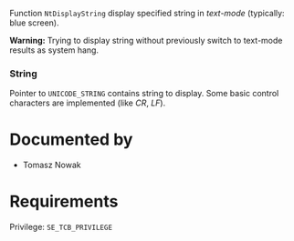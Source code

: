 Function `NtDisplayString` display specified string in *text-mode* (typically: blue screen).

**Warning:** Trying to display string without previously switch to text-mode results as system hang.

### String

Pointer to `UNICODE_STRING` contains string to display. Some basic control characters are implemented (like *CR*, *LF*).

# Documented by

* Tomasz Nowak

# Requirements

Privilege: `SE_TCB_PRIVILEGE`
